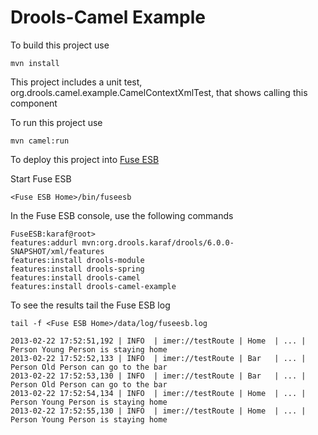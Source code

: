 Drools-Camel Example
=====================

To build this project use

    mvn install

This project includes a unit test, org.drools.camel.example.CamelContextXmlTest, that shows calling this component

To run this project use

    mvn camel:run

To deploy this project into [Fuse ESB](http://fusesource.com/downloads)

Start Fuse ESB

    <Fuse ESB Home>/bin/fuseesb

In the Fuse ESB console, use the following commands

    FuseESB:karaf@root>
    features:addurl mvn:org.drools.karaf/drools/6.0.0-SNAPSHOT/xml/features
    features:install drools-module
    features:install drools-spring
    features:install drools-camel
    features:install drools-camel-example

To see the results tail the Fuse ESB log

    tail -f <Fuse ESB Home>/data/log/fuseesb.log
    
    2013-02-22 17:52:51,192 | INFO  | imer://testRoute | Home  | ... | Person Young Person is staying home
    2013-02-22 17:52:52,133 | INFO  | imer://testRoute | Bar   | ... | Person Old Person can go to the bar
    2013-02-22 17:52:53,130 | INFO  | imer://testRoute | Bar   | ... | Person Old Person can go to the bar
    2013-02-22 17:52:54,134 | INFO  | imer://testRoute | Home  | ... | Person Young Person is staying home
    2013-02-22 17:52:55,130 | INFO  | imer://testRoute | Home  | ... | Person Young Person is staying home
